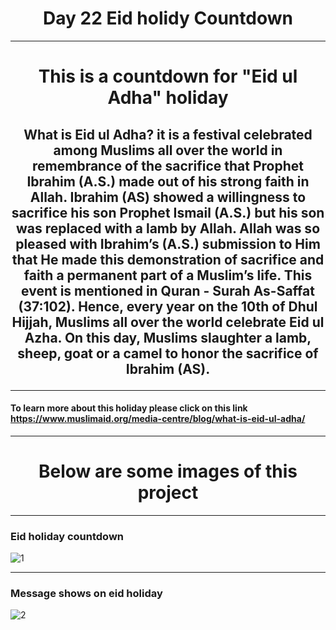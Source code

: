 <h1 align="center">Day 22 Eid holidy Countdown</h1>

---
<h1 align="center">This is a countdown for "Eid ul Adha" holiday </h1>

## <p align='center'> What is Eid ul Adha? it is a festival celebrated among Muslims all over the world in remembrance of the sacrifice that Prophet Ibrahim (A.S.) made out of his strong faith in Allah. Ibrahim (AS) showed a willingness to sacrifice his son Prophet Ismail (A.S.) but his son was replaced with a lamb by Allah. Allah was so pleased with Ibrahim’s (A.S.) submission to Him that He made this demonstration of sacrifice and faith a permanent part of a Muslim’s life. This event is mentioned in Quran - Surah As-Saffat (37:102). Hence, every year on the 10th of Dhul Hijjah, Muslims all over the world celebrate Eid ul Azha. On this day, Muslims slaughter a lamb, sheep, goat or a camel to honor the sacrifice of Ibrahim (AS).</p>
---

#### To learn more about this holiday please click on this link https://www.muslimaid.org/media-centre/blog/what-is-eid-ul-adha/


---

<h1 align="center">Below are some images of this project</h1>

---

### Eid holiday countdown 

![1](https://user-images.githubusercontent.com/48455909/124398347-4ba93780-dce3-11eb-8e61-cf1b11c51830.PNG)



---

### Message shows on eid holiday 
![2](https://user-images.githubusercontent.com/48455909/124398282-ee14eb00-dce2-11eb-9b45-21638966b073.PNG)
